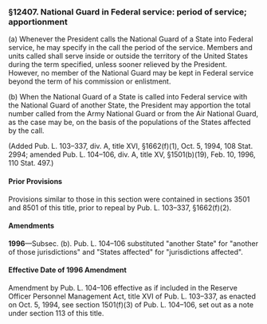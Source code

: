 ### §12407. National Guard in Federal service: period of service; apportionment ###

(a) Whenever the President calls the National Guard of a State into Federal service, he may specify in the call the period of the service. Members and units called shall serve inside or outside the territory of the United States during the term specified, unless sooner relieved by the President. However, no member of the National Guard may be kept in Federal service beyond the term of his commission or enlistment.

(b) When the National Guard of a State is called into Federal service with the National Guard of another State, the President may apportion the total number called from the Army National Guard or from the Air National Guard, as the case may be, on the basis of the populations of the States affected by the call.

(Added Pub. L. 103–337, div. A, title XVI, §1662(f)(1), Oct. 5, 1994, 108 Stat. 2994; amended Pub. L. 104–106, div. A, title XV, §1501(b)(19), Feb. 10, 1996, 110 Stat. 497.)

#### Prior Provisions ####

Provisions similar to those in this section were contained in sections 3501 and 8501 of this title, prior to repeal by Pub. L. 103–337, §1662(f)(2).

#### Amendments ####

**1996**—Subsec. (b). Pub. L. 104–106 substituted "another State" for "another of those jurisdictions" and "States affected" for "jurisdictions affected".

#### Effective Date of 1996 Amendment ####

Amendment by Pub. L. 104–106 effective as if included in the Reserve Officer Personnel Management Act, title XVI of Pub. L. 103–337, as enacted on Oct. 5, 1994, see section 1501(f)(3) of Pub. L. 104–106, set out as a note under section 113 of this title.
